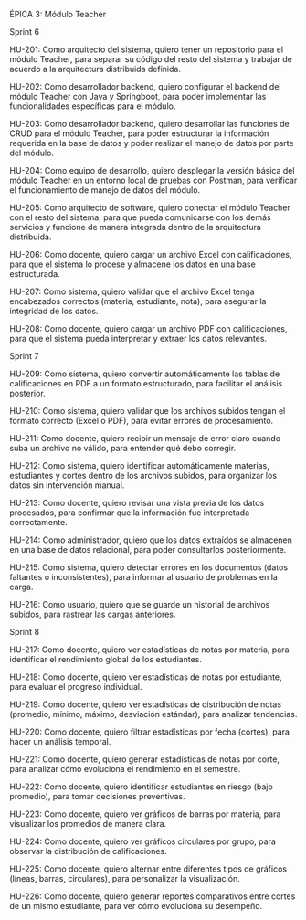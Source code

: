 ÉPICA 3: Módulo Teacher



Sprint 6

HU-201: Como arquitecto del sistema, quiero tener un repositorio para el módulo Teacher, para separar su código del resto del sistema y trabajar de acuerdo a la arquitectura distribuida definida.

HU-202: Como desarrollador backend, quiero configurar el backend del módulo Teacher con Java y Springboot, para poder implementar las funcionalidades específicas para el módulo.

HU-203: Como desarrollador backend, quiero desarrollar las funciones de CRUD para el módulo Teacher, para poder estructurar la información requerida en la base de datos y poder realizar el manejo de datos por parte del módulo.

HU-204: Como equipo de desarrollo, quiero desplegar la versión básica del módulo Teacher en un entorno local de pruebas con Postman, para verificar el funcionamiento de manejo de datos del módulo.

HU-205: Como arquitecto de software, quiero conectar el módulo Teacher con el resto del sistema, para que pueda comunicarse con los demás servicios y funcione de manera integrada dentro de la arquitectura distribuida.

HU-206: Como docente, quiero cargar un archivo Excel con calificaciones, para que el sistema lo procese y almacene los datos en una base estructurada.

HU-207: Como sistema, quiero validar que el archivo Excel tenga encabezados correctos (materia, estudiante, nota), para asegurar la integridad de los datos.

HU-208: Como docente, quiero cargar un archivo PDF con calificaciones, para que el sistema pueda interpretar y extraer los datos relevantes.



Sprint 7

HU-209: Como sistema, quiero convertir automáticamente las tablas de calificaciones en PDF a un formato estructurado, para facilitar el análisis posterior.

HU-210: Como sistema, quiero validar que los archivos subidos tengan el formato correcto (Excel o PDF), para evitar errores de procesamiento.

HU-211: Como docente, quiero recibir un mensaje de error claro cuando suba un archivo no válido, para entender qué debo corregir.

HU-212: Como sistema, quiero identificar automáticamente materias, estudiantes y cortes dentro de los archivos subidos, para organizar los datos sin intervención manual.

HU-213: Como docente, quiero revisar una vista previa de los datos procesados, para confirmar que la información fue interpretada correctamente.

HU-214: Como administrador, quiero que los datos extraídos se almacenen en una base de datos relacional, para poder consultarlos posteriormente.

HU-215: Como sistema, quiero detectar errores en los documentos (datos faltantes o inconsistentes), para informar al usuario de problemas en la carga.

HU-216: Como usuario, quiero que se guarde un historial de archivos subidos, para rastrear las cargas anteriores.



Sprint 8

HU-217: Como docente, quiero ver estadísticas de notas por materia, para identificar el rendimiento global de los estudiantes.

HU-218: Como docente, quiero ver estadísticas de notas por estudiante, para evaluar el progreso individual.

HU-219: Como docente, quiero ver estadísticas de distribución de notas (promedio, mínimo, máximo, desviación estándar), para analizar tendencias.

HU-220: Como docente, quiero filtrar estadísticas por fecha (cortes), para hacer un análisis temporal.

HU-221: Como docente, quiero generar estadísticas de notas por corte, para analizar cómo evoluciona el rendimiento en el semestre.

HU-222: Como docente, quiero identificar estudiantes en riesgo (bajo promedio), para tomar decisiones preventivas.

HU-223: Como docente, quiero ver gráficos de barras por materia, para visualizar los promedios de manera clara.

HU-224: Como docente, quiero ver gráficos circulares por grupo, para observar la distribución de calificaciones.

HU-225: Como docente, quiero alternar entre diferentes tipos de gráficos (líneas, barras, circulares), para personalizar la visualización.

HU-226: Como docente, quiero generar reportes comparativos entre cortes de un mismo estudiante, para ver cómo evoluciona su desempeño.

